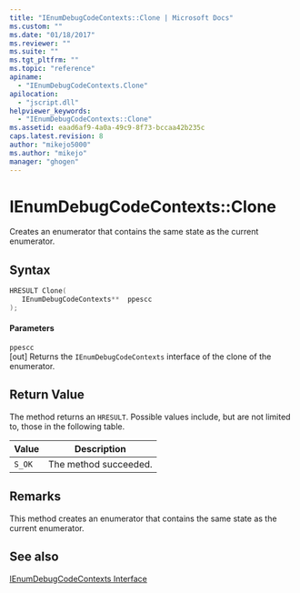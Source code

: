```yaml
---
title: "IEnumDebugCodeContexts::Clone | Microsoft Docs"
ms.custom: ""
ms.date: "01/18/2017"
ms.reviewer: ""
ms.suite: ""
ms.tgt_pltfrm: ""
ms.topic: "reference"
apiname: 
  - "IEnumDebugCodeContexts.Clone"
apilocation: 
  - "jscript.dll"
helpviewer_keywords: 
  - "IEnumDebugCodeContexts::Clone"
ms.assetid: eaad6af9-4a0a-49c9-8f73-bccaa42b235c
caps.latest.revision: 8
author: "mikejo5000"
ms.author: "mikejo"
manager: "ghogen"
---
```

# IEnumDebugCodeContexts::Clone
Creates an enumerator that contains the same state as the current enumerator.  
  
## Syntax  
  
```cpp
HRESULT Clone(  
   IEnumDebugCodeContexts**  ppescc  
);  
```  
  
#### Parameters  
 `ppescc`  
 [out] Returns the `IEnumDebugCodeContexts` interface of the clone of the enumerator.  
  
## Return Value  
 The method returns an `HRESULT`. Possible values include, but are not limited to, those in the following table.  
  
|Value|Description|  
|-----------|-----------------|  
|`S_OK`|The method succeeded.|  
  
## Remarks  
 This method creates an enumerator that contains the same state as the current enumerator.  
  
## See also  
 [IEnumDebugCodeContexts Interface](../../winscript/reference/ienumdebugcodecontexts-interface.md)